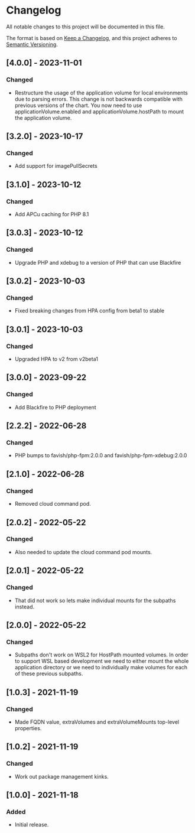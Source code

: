 # Changelog
All notable changes to this project will be documented in this file.

The format is based on [Keep a Changelog](https://keepachangelog.com/en/1.0.0/),
and this project adheres to [Semantic Versioning](https://semver.org/spec/v2.0.0.html).

## [4.0.0] - 2023-11-01
### Changed
- Restructure the usage of the application volume for local environments due to parsing errors. 
  This change is not backwards compatible with previous versions of the chart. You now need to use
  applicationVolume.enabled and applicationVolume.hostPath to mount the application volume.

## [3.2.0] - 2023-10-17
### Changed
- Add support for imagePullSecrets
 
## [3.1.0] - 2023-10-12
### Changed
- Add APCu caching for PHP 8.1

## [3.0.3] - 2023-10-12
### Changed
- Upgrade PHP and xdebug to a version of PHP that can use Blackfire

## [3.0.2] - 2023-10-03
### Changed
- Fixed breaking changes from HPA config from beta1 to stable

## [3.0.1] - 2023-10-03
### Changed
- Upgraded HPA to v2 from v2beta1

## [3.0.0] - 2023-09-22
### Changed
- Add Blackfire to PHP deployment

## [2.2.2] - 2022-06-28
### Changed
- PHP bumps to favish/php-fpm:2.0.0 and favish/php-fpm-xdebug:2.0.0

## [2.1.0] - 2022-06-28
### Changed
- Removed cloud command pod.

## [2.0.2] - 2022-05-22
### Changed
- Also needed to update the cloud command pod mounts.

## [2.0.1] - 2022-05-22
### Changed
- That did not work so lets make individual mounts for the subpaths instead. 

## [2.0.0] - 2022-05-22
### Changed
- Subpaths don't work on WSL2 for HostPath mounted volumes. In order to support WSL based development we need to either 
  mount the whole application directory or we need to individually make volumes for each of these previous subpaths.

## [1.0.3] - 2021-11-19
### Changed
- Made FQDN value, extraVolumes and extraVolumeMounts top-level properties.

## [1.0.2] - 2021-11-19
### Changed
- Work out package management kinks.

## [1.0.0] - 2021-11-18
### Added
- Initial release.
